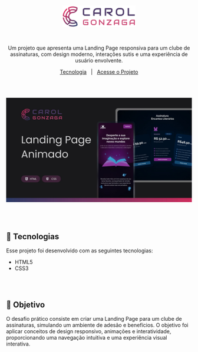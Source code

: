 <p align="center">
  <img src=".github/logo-carol-gonzaga.svg" alt="Minha Logo" width="200"/>
</p>

</br>

<p align="center">Um projeto que apresenta uma Landing Page responsiva para um clube de assinaturas, com design moderno, interações sutis e uma experiência de usuário envolvente.</p>
<p align="center">
  <a href="#-tecnologias">Tecnologia</a>&nbsp;&nbsp;&nbsp;|&nbsp;&nbsp;&nbsp;<a href="https://carolgonzaga.github.io/lp-clube-de-assinaturas/">Acesse o Projeto</a>
</p>

</br>
</br>

<p align="center">
  <img src=".github/preview.jpg" alt="Preview do Projeto" width="600"/>
</p>

</br>
</br>

## 🚀 Tecnologias

Esse projeto foi desenvolvido com as seguintes tecnologias:

- HTML5
- CSS3

</br>
</br>

## 🎯 Objetivo

O desafio prático consiste em criar uma Landing Page para um clube de assinaturas, simulando um ambiente de adesão e benefícios. O objetivo foi aplicar conceitos de design responsivo, animações e interatividade, proporcionando uma navegação intuitiva e uma experiência visual interativa.
